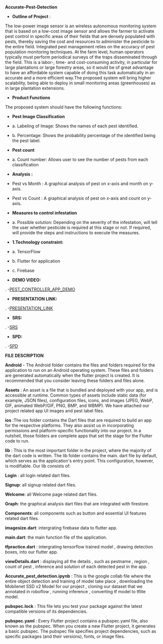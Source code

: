 **Accurate-Pest-Detection**

- **Outline of Project** :

The low-power image sensor is an wireless autonomous monitoring system that is based on a low-cost image sensor and allows the farmer to activate pest control in specific areas of their fields that are densely populated with pests, thereby saving the cost and resources to administer the pesticide to the entire field. Integrated pest management relies on the accuracy of pest population monitoring techniques. At the farm level, human operators typically must perform periodical surveys of the traps disseminated through the field. This is a labor-, time- and cost-consuming activity, in particular for large plantations or large forestry areas, so it would be of great advantage to have an affordable system capable of doing this task automatically in an accurate and a more efficient way.The proposed system will bring higher scalability, being able to deploy in small monitoring areas (greenhouses) as in large plantation extensions.

- **Product Functions**

The proposed system should have the following functions:

- **Pest Image Classification**
- a. Labeling of Image: Shows the names of each pest identified.
- b. Percentage: Shows the probability percentage of the identified being the pest label.
- **Pest count**
- a. Count number: Allows user to see the number of pests from each classification
- **Analysis :**
- Pest vs Month : A graphical analysis of pest on x-axis and month on y-axis.
- Pest vs Count : A graphical analysis of pest on x-axis and count on y-axis.

- **Measures to control infestation**
- a. Possible solution: Depending on the severity of the infestation, will tell the user whether pesticide is required at this stage or not. If required, will provide the steps and instructions to execute the measures.

- **1.Technology constraint:**
- a. TensorFlow
- b. Flutter for application
- c. Firebase

- **DEMO VIDEO:**

. -[PEST_CONTROLLER_APP_DEMO](https://drive.google.com/drive/folders/1ElEgGOBm8TQzSfTvOmIQJY77KKqiWHkN?usp=sharing)

- **PRESENTATION LINK:**

. -[PRESENTATION_LINK](https://docs.google.com/presentation/d/1urmNG-o4WYp9pegM-LadK7NdNcTtr6w5TnDo1pb8q2E/edit#slide=id.gf81abc8e82_5_0)

-  **SRS:**

. -[SRS](https://drive.google.com/file/d/1nanDFKT9cplCQBEBXKAX1PdFoPBtY1Ap/view?usp=sharing)

- **SPD:**

. -[SPD](https://drive.google.com/file/d/16dCSfzeaXilr7UqQijgf7_jbvuKvsY_0/view?usp=sharing)

**FILE DESCRIPTION**

**Android** - The Android folder contains the files and folders required for the application to run on an Android operating system. These files and folders are generated automatically when the flutter project is created. It is recommended that you consider leaving these folders and files alone.

**Assets** : An asset is a file that is bundled and deployed with your app, and is accessible at runtime. Common types of assets include static data (for example, JSON files), configuration files, icons, and images (JPEG, WebP, GIF, animated WebP/GIF, PNG, BMP, and WBMP). We have attached our project related app UI images and pest label files.

**ios** :The ios folder contains the Dart files that are required to build an app for the respective platforms. They also assist us in incorporating permissions and platform-specific functionality into our project. In a nutshell, those folders are complete apps that set the stage for the Flutter code to run.

**lib** : This is the most important folder in the project, where the majority of the dart code is written. The lib folder contains the main. dart file by default, which serves as the application's entry point. This configuration, however, is modifiable. Our lib consists of:

**Login** : all login related dart files.

**Signup**: all signup related dart files.

**Welcome**: all Welcome page related dart files.

**Graph**: the graphical analysis dart files that are integrated with firestore.

**Components**: all components such as button and essential UI features related dart files.

**imagesize.dart**: intergrating firebase data to flutter app.

**main.dart**: the main function file of the application.

**tfpractice.dart** : intergrating tensorflow trained model , drawing detection boxes, into our flutter app.

**viewDetails.dart** : displaying all the details , such as pestname , region , count of pest , inference and solution of each detected pest in the app.

**Accurate_pest_detection.ipynb** : This is the google collab file where the entire object detection and training of model take place , downloading the Mobilenet SSD v2 Model for our project , cloning our dataset that we annotated in roboflow , running inference , converting tf model to tflite model.

**pubspec.lock** : This file lets you test your package against the latest compatible versions of its dependencies.

**pubspec.yaml** : Every Flutter project contains a pubspec.yaml file, also known as the pubspec. When you create a new Flutter project, it generates a basic pubspec. The pubspec file specifies project dependencies, such as specific packages (and their versions), fonts, or image files.
